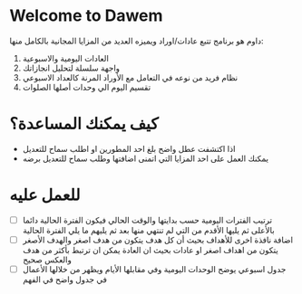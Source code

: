 # Welcome to Dawem
داوم هو برنامج تتبع عادات/اوراد ويميزه العديد من المزايا المجانية بالكامل منها:
1. العادات اليومية والاسبوعية
2. واجهة سلسلة لتحليل انجازاتك
3. نظام فريد من نوعه في التعامل مع الأوراد المرنة كالعداد الاسبوعي
4. تقسيم اليوم الي وحدات أصلها الصلوات

# كيف يمكنك المساعدة؟
- اذا اكتشفت عطل واضح بلغ احد المطورين او اطلب سماح للتعديل
- يمكنك العمل على احد المزايا التي اتمنى اضافتها وطلب سماح للتعديل برضه

# للعمل عليه
- [ ] ترتيب الفترات اليومية حسب بدايتها والوقت الحالي فيكون الفترة الحالية دائما بالأعلى ثم يليها الأقدم من التي لم تنتهي منها بعد ثم يليهم ما يلي الفترة الحالية
- [ ] اضافة نافذة اخرى للأهداف بحيث أن كل هدف يتكون من هدف اصغر والهدف الأصغر يتكون من اهداف اصغر او عادات بحيث ان العادة يمكن ان ترتبط بأكثر من هدف والعكس صحيح
- [ ] جدول اسبوعي يوضح الوحدات اليومية وفي مقابلها الأيام ويظهر من خلالها الأعمال في جدول واضح في الفهم